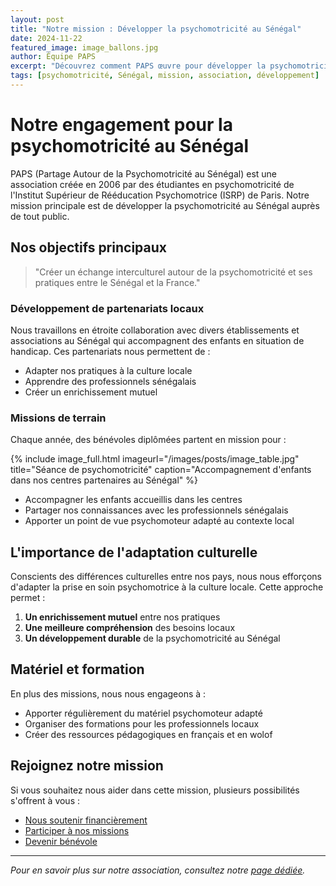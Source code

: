 ```yaml
---
layout: post
title: "Notre mission : Développer la psychomotricité au Sénégal"
date: 2024-11-22
featured_image: image_ballons.jpg
author: Équipe PAPS
excerpt: "Découvrez comment PAPS œuvre pour développer la psychomotricité au Sénégal à travers des missions, formations et partenariats locaux."
tags: [psychomotricité, Sénégal, mission, association, développement]
---
```


# Notre engagement pour la psychomotricité au Sénégal

PAPS (Partage Autour de la Psychomotricité au Sénégal) est une association créée en 2006 par des étudiantes en psychomotricité de l'Institut Supérieur de Rééducation Psychomotrice (ISRP) de Paris. Notre mission principale est de développer la psychomotricité au Sénégal auprès de tout public.

## Nos objectifs principaux

> "Créer un échange interculturel autour de la psychomotricité et ses pratiques entre le Sénégal et la France."

### Développement de partenariats locaux

Nous travaillons en étroite collaboration avec divers établissements et associations au Sénégal qui accompagnent des enfants en situation de handicap. Ces partenariats nous permettent de :

- Adapter nos pratiques à la culture locale
- Apprendre des professionnels sénégalais
- Créer un enrichissement mutuel

### Missions de terrain

Chaque année, des bénévoles diplômées partent en mission pour :

{% include image_full.html imageurl="/images/posts/image_table.jpg" title="Séance de psychomotricité" caption="Accompagnement d'enfants dans nos centres partenaires au Sénégal" %}

- Accompagner les enfants accueillis dans les centres
- Partager nos connaissances avec les professionnels sénégalais
- Apporter un point de vue psychomoteur adapté au contexte local

## L'importance de l'adaptation culturelle

Conscients des différences culturelles entre nos pays, nous nous efforçons d'adapter la prise en soin psychomotrice à la culture locale. Cette approche permet :

1. **Un enrichissement mutuel** entre nos pratiques
2. **Une meilleure compréhension** des besoins locaux
3. **Un développement durable** de la psychomotricité au Sénégal

## Matériel et formation

En plus des missions, nous nous engageons à :

- Apporter régulièrement du matériel psychomoteur adapté
- Organiser des formations pour les professionnels locaux
- Créer des ressources pédagogiques en français et en wolof

## Rejoignez notre mission

Si vous souhaitez nous aider dans cette mission, plusieurs possibilités s'offrent à vous :

- [Nous soutenir financièrement](/nous-soutenir/)
- [Participer à nos missions](/contact/)
- [Devenir bénévole](/contact/)

---

*Pour en savoir plus sur notre association, consultez notre [page dédiée](/qui-sommes-nous/).*
